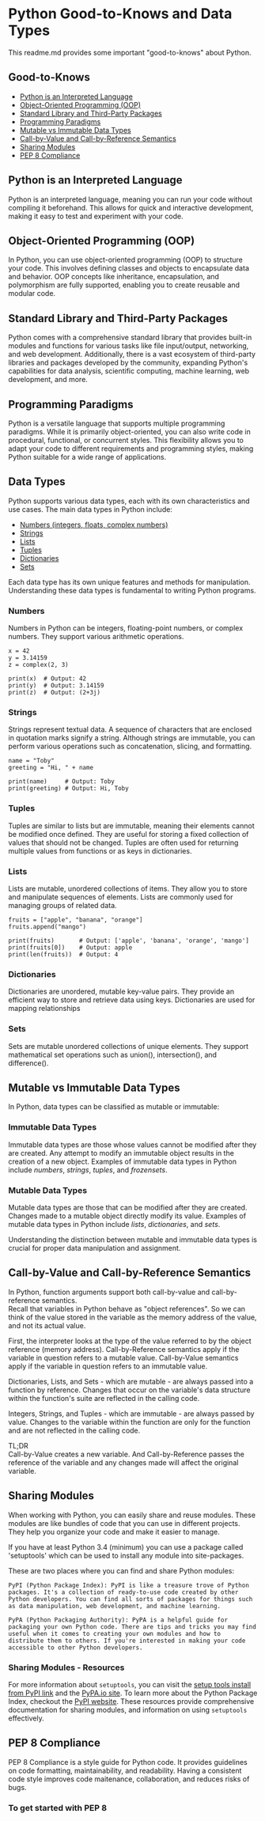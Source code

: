 # Python Good-to-Knows and Data Types

This readme.md provides some important "good-to-knows" about Python.

## Good-to-Knows

- [Python is an Interpreted Language](#python-is-an-interpreted-language)
- [Object-Oriented Programming (OOP)](#object-oriented-programming-oop)
- [Standard Library and Third-Party Packages](#standard-library-and-third-party-packages)
- [Programming Paradigms](#programming-paradigms)
- [Mutable vs Immutable Data Types](#mutable-vs-immutable-data-types)
- [Call-by-Value and Call-by-Reference Semantics](#call-by-value-and-call-by-reference-semantics)
- [Sharing Modules](#sharing-modules)
- [PEP 8 Compliance](#pep-8-compliance)


## Python is an Interpreted Language

Python is an interpreted language, meaning you can run your code without compiling it beforehand. This allows for quick and interactive development, making it easy to test and experiment with your code.

## Object-Oriented Programming (OOP)

In Python, you can use object-oriented programming (OOP) to structure your code. This involves defining classes and objects to encapsulate data and behavior. OOP concepts like inheritance, encapsulation, and polymorphism are fully supported, enabling you to create reusable and modular code.

## Standard Library and Third-Party Packages

Python comes with a comprehensive standard library that provides built-in modules and functions for various tasks like file input/output, networking, and web development. Additionally, there is a vast ecosystem of third-party libraries and packages developed by the community, expanding Python's capabilities for data analysis, scientific computing, machine learning, web development, and more.

## Programming Paradigms

Python is a versatile language that supports multiple programming paradigms. While it is primarily object-oriented, you can also write code in procedural, functional, or concurrent styles. This flexibility allows you to adapt your code to different requirements and programming styles, making Python suitable for a wide range of applications.

## Data Types

Python supports various data types, each with its own characteristics and use cases. The main data types in Python include:

- [Numbers (integers, floats, complex numbers)](#numbers)
- [Strings](#strings)
- [Lists](#lists)
- [Tuples](#tuples)
- [Dictionaries](#dictionaries)
- [Sets](#sets)

Each data type has its own unique features and methods for manipulation. Understanding these data types is fundamental to writing Python programs.

### Numbers

Numbers in Python can be integers, floating-point numbers, or complex numbers. They support various arithmetic operations.

    x = 42
    y = 3.14159 
    z = complex(2, 3)

    print(x)  # Output: 42
    print(y)  # Output: 3.14159
    print(z)  # Output: (2+3j)

### Strings

Strings represent textual data. A sequence of characters that are enclosed in quotation marks signify a string. Although strings are immutable, you can perform various operations such as concatenation, slicing, and formatting.

    name = "Toby"
    greeting = "Hi, " + name

    print(name)     # Output: Toby
    print(greeting) # Output: Hi, Toby

### Tuples

Tuples are similar to lists but are immutable, meaning their elements cannot be modified once defined. They are useful for storing a fixed collection of values that should not be changed. Tuples are often used for returning multiple values from functions or as keys in dictionaries.

### Lists

Lists are mutable, unordered collections of items. They allow you to store and manipulate sequences of elements. Lists are commonly used for managing groups of related data.

    fruits = ["apple", "banana", "orange"]
    fruits.append("mango")

    print(fruits)       # Output: ['apple', 'banana', 'orange', 'mango']
    print(fruits[0])    # Output: apple
    print(len(fruits))  # Output: 4

### Dictionaries

Dictionaries are unordered, mutable key-value pairs. They provide an efficient way to store and retrieve data using keys. Dictionaries are used for mapping relationships 

### Sets

Sets are mutable unordered collections of unique elements. They support mathematical set operations such as union(), intersection(), and difference().


## Mutable vs Immutable Data Types

In Python, data types can be classified as mutable or immutable:

### Immutable Data Types

Immutable data types are those whose values cannot be modified after they are created. Any attempt to modify an immutable object results in the creation of a new object. Examples of immutable data types in Python include <i>numbers</i>, <i>strings</i>, <i>tuples</i>, and <i>frozensets</i>.

### Mutable Data Types

Mutable data types are those that can be modified after they are created. Changes made to a mutable object directly modify its value. Examples of mutable data types in Python include <i>lists</i>, <i>dictionaries</i>, and <i>sets</i>.

Understanding the distinction between mutable and immutable data types is crucial for proper data manipulation and assignment.

## <a id="call-by-value-and-call-by-reference-semantics"></a>Call-by-Value and Call-by-Reference Semantics
In Python, function arguments support both call-by-value and call-by-reference semantics.<br>Recall that variables in Python behave as "object references". So we can think of the value stored in the variable as the memory address of the value, and not its actual value.


First, the interpreter looks at the type of the value referred to by the object reference (memory address).
Call-by-Reference semantics apply if the variable in question refers to a mutable value.
Call-by-Value semantics apply if the variable in question refers to an immutable value.

Dictionaries, Lists, and Sets - which are mutable - are always passed into a function by reference. Changes that occur on the variable's data structure within the function's suite are reflected in the calling code.

Integers, Strings, and Tuples - which are immutable - are always passed by value. Changes to the variable within the function are only for the function and are not reflected in the calling code.

TL;DR<br> Call-by-Value creates a new variable. And Call-by-Reference passes the reference of the variable and any changes made will affect the original variable.

## Sharing Modules
When working with Python, you can easily share and reuse modules. These modules are like bundles of code that you can use in different projects. They help you organize your code and make it easier to manage.

If you have at least Python 3.4 (minimum) you can use a package called 'setuptools' which can be used to install any module into site-packages.

These are two places where you can find and share Python modules:

    PyPI (Python Package Index): PyPI is like a treasure trove of Python packages. It's a collection of ready-to-use code created by other Python developers. You can find all sorts of packages for things such as data manipulation, web development, and machine learning.

    PyPA (Python Packaging Authority): PyPA is a helpful guide for packaging your own Python code. There are tips and tricks you may find useful when it comes to creating your own modules and how to distribute them to others. If you're interested in making your code accessible to other Python developers.

### Sharing Modules - Resources

For more information about `setuptools`, you can visit the [setup tools install from PyPI link](https://pypi.org/project/setuptools/) and the [PyPA.io site](https://www.pypa.io/).  To learn more about the Python Package Index, checkout the [PyPI website](https://pypi.python.org). These resources provide comprehensive documentation for sharing modules, and information on using `setuptools` effectively.


## PEP 8 Compliance
PEP 8 Compliance is a style guide for Python code. It provides guidelines on code formatting, maintainability, and readability. Having a consistent code style improves code maitenance, collaboration, and reduces risks of bugs.

### To get started with PEP 8